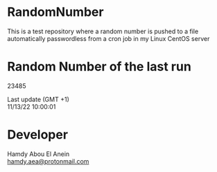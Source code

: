 # RandomNumber    
This is a test repository where a random number is pushed to a file automatically passwordless from a cron job in my Linux CentOS server    
# Random Number of the last run   
23485
      
Last update (GMT +1)    
11/13/22 10:00:01
# Developer    
Hamdy Abou El Anein   
hamdy.aea@protonmail.com
